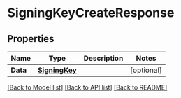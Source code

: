 # SigningKeyCreateResponse

## Properties
Name | Type | Description | Notes
------------ | ------------- | ------------- | -------------
**Data** | [**SigningKey**](SigningKey.md) |  | [optional] 

[[Back to Model list]](../README.md#documentation-for-models) [[Back to API list]](../README.md#documentation-for-api-endpoints) [[Back to README]](../README.md)


